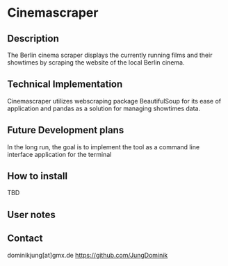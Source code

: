 # Cinemascraper

## Description
The Berlin cinema scraper displays the currently running films and their showtimes by scraping the website of the local Berlin cinema.

## Technical Implementation
Cinemascraper utilizes webscraping package BeautifulSoup for its ease of application and pandas as a solution for managing showtimes data.

## Future Development plans
In the long run, the goal is to implement the tool as a command line interface application for the terminal

## How to install
TBD

## User notes

## Contact
dominikjung[at]gmx.de
https://github.com/JungDominik